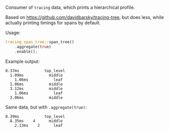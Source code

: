 Consumer of `tracing` data, which prints a hierarchical profile.

Based on https://github.com/davidbarsky/tracing-tree, but does less, while
actually printing timings for spans by default.

Usage:

```rust
tracing_span_tree::span_tree()
    .aggregate(true)
    .enable();
```

Example output:

```text
8.37ms           top_level
  1.09ms           middle
    1.06ms           leaf
  1.06ms           middle
  3.12ms           middle
    1.06ms           leaf
  3.06ms           middle
```

Same data, but with `.aggregate(true)`:

```text
8.39ms           top_level
  8.35ms    4      middle
    2.13ms    2      leaf
```
